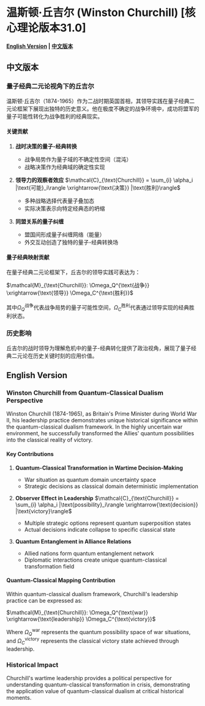 # 温斯顿·丘吉尔 (Winston Churchill) [核心理论版本31.0]

**[English Version](#english) | [中文版本](#chinese)**

## <a name="chinese"></a> 中文版本

### 量子经典二元论视角下的丘吉尔

温斯顿·丘吉尔（1874-1965）作为二战时期英国首相，其领导实践在量子经典二元论框架下展现出独特的历史意义。他在极度不确定的战争环境中，成功将盟军的量子可能性转化为战争胜利的经典现实。

#### 关键贡献

1. **战时决策的量子-经典转换**
   - 战争局势作为量子域的不确定性空间（混沌）
   - 战略决策作为经典域的确定性实现
   
2. **领导力的观察者效应**
   $`\mathcal{C}_{\text{Churchill}} = \sum_{i} \alpha_i |\text{可能}_i\rangle \xrightarrow{\text{决策}} |\text{胜利}\rangle`$
   - 多种战略选择代表量子叠加态
   - 实际决策表示向特定经典态的坍缩

3. **同盟关系的量子纠缠**
   - 盟国间形成量子纠缠网络（能量）
   - 外交互动创造了独特的量子-经典转换场

#### 量子经典映射贡献

在量子经典二元论框架下，丘吉尔的领导实践可表达为：

$`\mathcal{M}_{\text{Churchill}}: \Omega_Q^{\text{战争}} \xrightarrow{\text{领导}} \Omega_C^{\text{胜利}}`$

其中$`\Omega_Q^{\text{战争}}`$代表战争局势的量子可能性空间，$`\Omega_C^{\text{胜利}}`$代表通过领导实现的经典胜利状态。

### 历史影响

丘吉尔的战时领导为理解危机中的量子-经典转化提供了政治视角，展现了量子经典二元论在历史关键时刻的应用价值。

## <a name="english"></a> English Version

### Winston Churchill from Quantum-Classical Dualism Perspective

Winston Churchill (1874-1965), as Britain's Prime Minister during World War II, his leadership practice demonstrates unique historical significance within the quantum-classical dualism framework. In the highly uncertain war environment, he successfully transformed the Allies' quantum possibilities into the classical reality of victory.

#### Key Contributions

1. **Quantum-Classical Transformation in Wartime Decision-Making**
   - War situation as quantum domain uncertainty space
   - Strategic decisions as classical domain deterministic implementation

2. **Observer Effect in Leadership**
   $`\mathcal{C}_{\text{Churchill}} = \sum_{i} \alpha_i |\text{possibility}_i\rangle \xrightarrow{\text{decision}} |\text{victory}\rangle`$
   - Multiple strategic options represent quantum superposition states
   - Actual decisions indicate collapse to specific classical state

3. **Quantum Entanglement in Alliance Relations**
   - Allied nations form quantum entanglement network
   - Diplomatic interactions create unique quantum-classical transformation field

#### Quantum-Classical Mapping Contribution

Within quantum-classical dualism framework, Churchill's leadership practice can be expressed as:

$`\mathcal{M}_{\text{Churchill}}: \Omega_Q^{\text{war}} \xrightarrow{\text{leadership}} \Omega_C^{\text{victory}}`$

Where $`\Omega_Q^{\text{war}}`$ represents the quantum possibility space of war situations, and $`\Omega_C^{\text{victory}}`$ represents the classical victory state achieved through leadership.

### Historical Impact

Churchill's wartime leadership provides a political perspective for understanding quantum-classical transformation in crisis, demonstrating the application value of quantum-classical dualism at critical historical moments.
